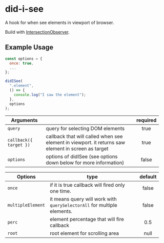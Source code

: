 # did-i-see

A hook for when see elements in viewport of browser.

Build with [IntersectionObserver](https://developer.mozilla.org/en-US/docs/Web/API/Intersection_Observer_API).

## Example Usage

```js
const options = {
  once: true,
  ...
};

didISee(
  ".element",
  () => {
    console.log("I saw the element");
  },
  options
);
```

| Arguments              |                                                                                                    | required |
| ---------------------- | -------------------------------------------------------------------------------------------------- | :------: |
| `query`                | query for selecting DOM elements                                                                   |   true   |
| `callback({ target })` | callback that will called when see element in viewport. it returns saw element in screen as target |   true   |
| `options`              | options of didISee (see options down below for more information)                                   |  false   |

| Options           | type                                                                    | default |
| ----------------- | ----------------------------------------------------------------------- | :-----: |
| `once`            | if it is true callback will fired only one time.                        |  false  |
| `multipleElement` | it means query will work with `querySelectorAll` for multiple elements. |  false  |
| `perc`            | element percentage that will fire callback                              |   0.5   |
| `root`            | root element for scrolling area                                         |  null   |
